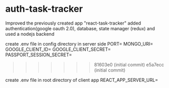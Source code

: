 
# auth-task-tracker
Improved the previously created app "react-task-tracker"
added 
authentication(google oauth 2.0), database, state manager (redux) and used a nodejs backend

create .env file in config directory in server side
PORT=
MONGO_URI=
GOOGLE_CLIENT_ID=
GOOGLE_CLIENT_SECRET=
PASSPORT_SESSION_SECRET=
>>>>>>> 81603e0 (initial commit)
>>>>>>> e5a7ecc (initial commit)


create .env file in root directory of client app
REACT_APP_SERVER_URL=
